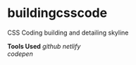 # buildingcsscode
CSS Coding building and detailing skyline

**Tools Used**
    *github*
    *netlify*   
    *codepen*